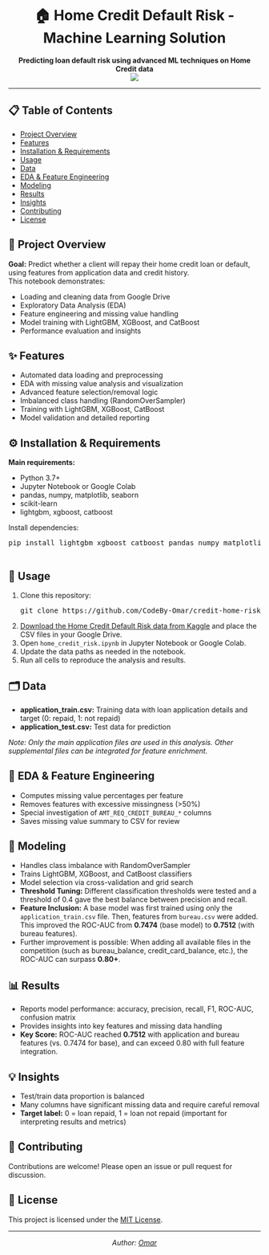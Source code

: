 <!DOCTYPE html>
<html lang="en">
<head>
  <meta charset="UTF-8">
</head>
<body>
  <h1 align="center">🏠 Home Credit Default Risk - Machine Learning Solution</h1>
  <p align="center">
    <b>Predicting loan default risk using advanced ML techniques on Home Credit data</b><br>
    <a href="https://github.com/CodeBy-Omar/credit-home-risk-ML/blob/main/home_credit_risk.ipynb">
      <img src="https://img.shields.io/badge/Colab-Notebook-blue?logo=googlecolab">
    </a>
  </p>
  <hr>
  <h2>📋 Table of Contents</h2>
  <ul>
    <li><a href="#overview">Project Overview</a></li>
    <li><a href="#features">Features</a></li>
    <li><a href="#requirements">Installation & Requirements</a></li>
    <li><a href="#usage">Usage</a></li>
    <li><a href="#data">Data</a></li>
    <li><a href="#eda">EDA & Feature Engineering</a></li>
    <li><a href="#modeling">Modeling</a></li>
    <li><a href="#results">Results</a></li>
    <li><a href="#insights">Insights</a></li>
    <li><a href="#contributing">Contributing</a></li>
    <li><a href="#license">License</a></li>
  </ul>

  <h2 id="overview">📖 Project Overview</h2>
  <p>
    <b>Goal:</b> Predict whether a client will repay their home credit loan or default, using features from application data and credit history.<br>
    This notebook demonstrates:
    <ul>
      <li>Loading and cleaning data from Google Drive</li>
      <li>Exploratory Data Analysis (EDA)</li>
      <li>Feature engineering and missing value handling</li>
      <li>Model training with LightGBM, XGBoost, and CatBoost</li>
      <li>Performance evaluation and insights</li>
    </ul>
  </p>

  <h2 id="features">✨ Features</h2>
  <ul>
    <li>Automated data loading and preprocessing</li>
    <li>EDA with missing value analysis and visualization</li>
    <li>Advanced feature selection/removal logic</li>
    <li>Imbalanced class handling (RandomOverSampler)</li>
    <li>Training with LightGBM, XGBoost, CatBoost</li>
    <li>Model validation and detailed reporting</li>
  </ul>

  <h2 id="requirements">⚙️ Installation & Requirements</h2>
  <p>
    <b>Main requirements:</b>
    <ul>
      <li>Python 3.7+</li>
      <li>Jupyter Notebook or Google Colab</li>
      <li>pandas, numpy, matplotlib, seaborn</li>
      <li>scikit-learn</li>
      <li>lightgbm, xgboost, catboost</li>
    </ul>
    Install dependencies:
  </p>
  <pre>
pip install lightgbm xgboost catboost pandas numpy matplotlib seaborn scikit-learn imbalanced-learn plotly graphviz
  </pre>

  <h2 id="usage">🚀 Usage</h2>
  <ol>
    <li>
      Clone this repository:<br>
      <pre>git clone https://github.com/CodeBy-Omar/credit-home-risk-ML.git</pre>
    </li>
    <li>
      <a href="https://www.kaggle.com/competitions/home-credit-default-risk/data" target="_blank">Download the Home Credit Default Risk data from Kaggle</a> and place the CSV files in your Google Drive.
    </li>
    <li>
      Open <code>home_credit_risk.ipynb</code> in Jupyter Notebook or Google Colab.
    </li>
    <li>
      Update the data paths as needed in the notebook.
    </li>
    <li>
      Run all cells to reproduce the analysis and results.
    </li>
  </ol>

  <h2 id="data">🗂️ Data</h2>
  <ul>
    <li><b>application_train.csv:</b> Training data with loan application details and target (0: repaid, 1: not repaid)</li>
    <li><b>application_test.csv:</b> Test data for prediction</li>
  </ul>
  <p>
    <i>Note: Only the main application files are used in this analysis. Other supplemental files can be integrated for feature enrichment.</i>
  </p>

  <h2 id="eda">🔎 EDA & Feature Engineering</h2>
  <ul>
    <li>Computes missing value percentages per feature</li>
    <li>Removes features with excessive missingness (&gt;50%)</li>
    <li>Special investigation of <code>AMT_REQ_CREDIT_BUREAU_*</code> columns</li>
    <li>Saves missing value summary to CSV for review</li>
  </ul>

  <h2 id="modeling">🤖 Modeling</h2>
  <ul>
    <li>Handles class imbalance with RandomOverSampler</li>
    <li>Trains LightGBM, XGBoost, and CatBoost classifiers</li>
    <li>Model selection via cross-validation and grid search</li>
    <li><b>Threshold Tuning:</b> Different classification thresholds were tested and a threshold of 0.4 gave the best balance between precision and recall.</li>
    <li><b>Feature Inclusion:</b> A base model was first trained using only the <code>application_train.csv</code> file. Then, features from <code>bureau.csv</code> were added. This improved the ROC-AUC from <b>0.7474</b> (base model) to <b>0.7512</b> (with bureau features).</li>
    <li>Further improvement is possible: When adding all available files in the competition (such as bureau_balance, credit_card_balance, etc.), the ROC-AUC can surpass <b>0.80+</b>.</li>
  </ul>

  <h2 id="results">📊 Results</h2>
  <ul>
    <li>Reports model performance: accuracy, precision, recall, F1, ROC-AUC, confusion matrix</li>
    <li>Provides insights into key features and missing data handling</li>
    <li><b>Key Score:</b> ROC-AUC reached <b>0.7512</b> with application and bureau features (vs. 0.7474 for base), and can exceed 0.80 with full feature integration.</li>
  </ul>

  <h2 id="insights">💡 Insights</h2>
  <ul>
    <li>Test/train data proportion is balanced</li>
    <li>Many columns have significant missing data and require careful removal</li>
    <li><b>Target label:</b> 0 = loan repaid, 1 = loan not repaid (important for interpreting results and metrics)</li>
  </ul>

  <h2 id="contributing">🤝 Contributing</h2>
  <p>
    Contributions are welcome! Please open an issue or pull request for discussion.
  </p>

  <h2 id="license">📝 License</h2>
  <p>
    This project is licensed under the <a href="LICENSE">MIT License</a>.
  </p>
  <hr>
  <p align="center">
    <i>Author: <a href="https://github.com/CodeBy-Omar">Omar</a></i>
  </p>
</body>
</html>
